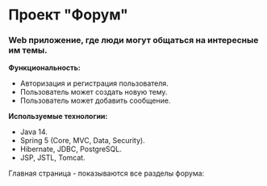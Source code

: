 # Проект "Форум"

### Web приложение, где люди могут общаться на интересные им темы.
**Функциональность:**
* Авторизация и регистрация пользователя.
* Пользователь может создать новую тему.
* Пользователь может добавить сообщение.

**Используемые технологии:** 
* Java 14.
* Spring 5 (Core, MVC, Data, Security).
* Hibernate, JDBC, PostgreSQL.
* JSP, JSTL, Tomcat.

Главная страница - показываются все разделы форума:
